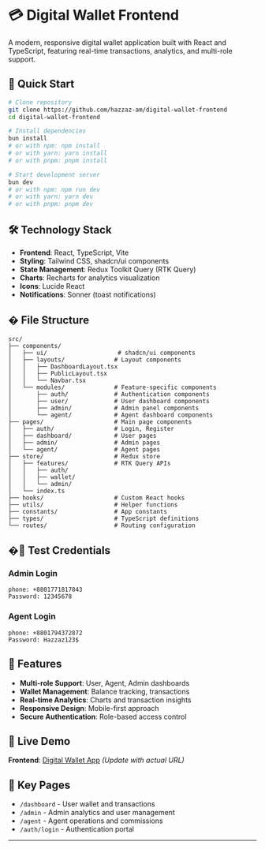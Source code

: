 # 💳 Digital Wallet Frontend

A modern, responsive digital wallet application built with React and TypeScript, featuring real-time transactions, analytics, and multi-role support.

## 🚀 Quick Start

```bash
# Clone repository
git clone https://github.com/hazzaz-am/digital-wallet-frontend
cd digital-wallet-frontend

# Install dependencies
bun install
# or with npm: npm install
# or with yarn: yarn install
# or with pnpm: pnpm install

# Start development server
bun dev
# or with npm: npm run dev
# or with yarn: yarn dev
# or with pnpm: pnpm dev
```

## 🛠️ Technology Stack

- **Frontend**: React, TypeScript, Vite
- **Styling**: Tailwind CSS, shadcn/ui components
- **State Management**: Redux Toolkit Query (RTK Query)
- **Charts**: Recharts for analytics visualization
- **Icons**: Lucide React
- **Notifications**: Sonner (toast notifications)

## � File Structure

```
src/
├── components/
│   ├── ui/                    # shadcn/ui components
│   ├── layouts/              # Layout components
│   │   ├── DashboardLayout.tsx
│   │   ├── PublicLayout.tsx
│   │   └── Navbar.tsx
│   └── modules/              # Feature-specific components
│       ├── auth/             # Authentication components
│       ├── user/             # User dashboard components
│       ├── admin/            # Admin panel components
│       └── agent/            # Agent dashboard components
├── pages/                    # Main page components
│   ├── auth/                 # Login, Register
│   ├── dashboard/            # User pages
│   ├── admin/                # Admin pages
│   └── agent/                # Agent pages
├── store/                    # Redux store
│   ├── features/             # RTK Query APIs
│   │   ├── auth/
│   │   ├── wallet/
│   │   └── admin/
│   └── index.ts
├── hooks/                    # Custom React hooks
├── utils/                    # Helper functions
├── constants/                # App constants
├── types/                    # TypeScript definitions
└── routes/                   # Routing configuration
```

## �🔐 Test Credentials

### Admin Login

```
phone: +8801771817843
Password: 12345678
```

### Agent Login

```
phone: +8801794372872
Password: Hazzaz123$
```

## 🌟 Features

- **Multi-role Support**: User, Agent, Admin dashboards
- **Wallet Management**: Balance tracking, transactions
- **Real-time Analytics**: Charts and transaction insights
- **Responsive Design**: Mobile-first approach
- **Secure Authentication**: Role-based access control

## 🎯 Live Demo

**Frontend**: [Digital Wallet App](https://digital-wallet-eight.vercel.app) _(Update with actual URL)_

## 📱 Key Pages

- `/dashboard` - User wallet and transactions
- `/admin` - Admin analytics and user management
- `/agent` - Agent operations and commissions
- `/auth/login` - Authentication portal


---
